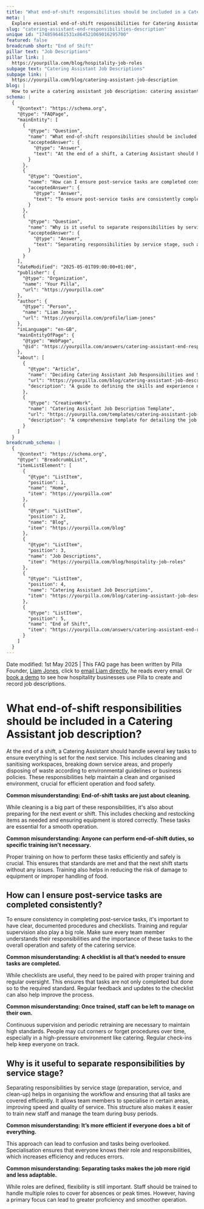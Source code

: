 ```yaml
---
title: "What end-of-shift responsibilities should be included in a Catering Assistant job description?"
meta: |
  Explore essential end-of-shift responsibilities for Catering Assistants, including cleaning, restocking, and the importance of training for efficient operations.
slug: "catering-assistant-end-responsibilities-description"
unique id: "1748596461531x864521069016295700"
featured: false
breadcrumb short: "End of Shift"
pillar text: "Job Descriptions"
pillar link: |
  https://yourpilla.com/blog/hospitality-job-roles
subpage text: "Catering Assistant Job Descriptions"
subpage link: |
  https://yourpilla.com/blog/catering-assistant-job-description
blog: |
  How to write a catering assistant job description: catering assistant job description template included.
schema: |
  {
    "@context": "https://schema.org",
    "@type": "FAQPage",
    "mainEntity": [
      {
        "@type": "Question",
        "name": "What end-of-shift responsibilities should be included in a Catering Assistant job description?",
        "acceptedAnswer": {
          "@type": "Answer",
          "text": "At the end of a shift, a Catering Assistant should handle these key tasks: cleaning and sanitising workspaces, breaking down service areas, and disposing of waste in line with environmental guidelines or business policies. These responsibilities ensure a clean and organised environment, crucial for efficient operation and food safety."
        }
      },
      {
        "@type": "Question",
        "name": "How can I ensure post-service tasks are completed consistently?",
        "acceptedAnswer": {
          "@type": "Answer",
          "text": "To ensure post-service tasks are consistently completed, implement clear, documented procedures and use checklists. Training and regular supervision are also essential. All team members must understand their responsibilities and the importance of these tasks to ensure operational and safety standards of the catering service."
        }
      },
      {
        "@type": "Question",
        "name": "Why is it useful to separate responsibilities by service stage?",
        "acceptedAnswer": {
          "@type": "Answer",
          "text": "Separating responsibilities by service stage, such as preparation, service, and clean-up, helps organise the workflow and ensures all tasks are efficiently covered. It allows team members to specialise, improves service speed and quality, and eases training and management during busy periods."
        }
      }
    ],
    "dateModified": "2025-05-01T09:00:00+01:00",
    "publisher": {
      "@type": "Organization",
      "name": "Your Pilla",
      "url": "https://yourpilla.com"
    },
    "author": {
      "@type": "Person",
      "name": "Liam Jones",
      "url": "https://yourpilla.com/profile/liam-jones"
    },
    "inLanguage": "en-GB",
    "mainEntityOfPage": {
      "@type": "WebPage",
      "@id": "https://yourpilla.com/answers/catering-assistant-end-responsibilities-description"
    },
    "about": [
      {
        "@type": "Article",
        "name": "Deciding Catering Assistant Job Responsibilities and Skills",
        "url": "https://yourpilla.com/blog/catering-assistant-job-description",
        "description": "A guide to defining the skills and experience needed for a Catering Assistant, including key job responsibilities."
      },
      {
        "@type": "CreativeWork",
        "name": "Catering Assistant Job Description Template",
        "url": "https://yourpilla.com/templates/catering-assistant-job-description",
        "description": "A comprehensive template for detailing the job description of a Catering Assistant."
      }
    ]
  }
breadcrumb_schema: |
  {
    "@context": "https://schema.org",
    "@type": "BreadcrumbList",
    "itemListElement": [
      {
        "@type": "ListItem",
        "position": 1,
        "name": "Home",
        "item": "https://yourpilla.com"
      },
      {
        "@type": "ListItem",
        "position": 2,
        "name": "Blog",
        "item": "https://yourpilla.com/blog"
      },
      {
        "@type": "ListItem",
        "position": 3,
        "name": "Job Descriptions",
        "item": "https://yourpilla.com/blog/hospitality-job-roles"
      },
      {
        "@type": "ListItem",
        "position": 4,
        "name": "Catering Assistant Job Descriptions",
        "item": "https://yourpilla.com/blog/catering-assistant-job-description"
      },
      {
        "@type": "ListItem",
        "position": 5,
        "name": "End of Shift",
        "item": "https://yourpilla.com/answers/catering-assistant-end-responsibilities-description"
      }
    ]
  }
---
```


Date modified: 1st May 2025 | This FAQ page has been written by Pilla Founder, [Liam Jones](https://yourpilla.com/profile/liam-jones), click to [email Liam directly](https://mailto:liam@yourpilla.com), he reads every email. Or [book a demo](https://calendly.com/pilla/demo) to see how hospitality businesses use Pilla to create and record job descriptions.

# What end-of-shift responsibilities should be included in a Catering Assistant job description?

At the end of a shift, a Catering Assistant should handle several key tasks to ensure everything is set for the next service. This includes cleaning and sanitising workspaces, breaking down service areas, and properly disposing of waste according to environmental guidelines or business policies. These responsibilities help maintain a clean and organised environment, crucial for efficient operation and food safety.

**Common misunderstanding: End-of-shift tasks are just about cleaning.**

While cleaning is a big part of these responsibilities, it's also about preparing for the next event or shift. This includes checking and restocking items as needed and ensuring equipment is stored correctly. These tasks are essential for a smooth operation.

**Common misunderstanding: Anyone can perform end-of-shift duties, so specific training isn't necessary.**

Proper training on how to perform these tasks efficiently and safely is crucial. This ensures that standards are met and that the next shift starts without any issues. Training also helps in reducing the risk of damage to equipment or improper handling of food.

## How can I ensure post-service tasks are completed consistently?

To ensure consistency in completing post-service tasks, it's important to have clear, documented procedures and checklists. Training and regular supervision also play a big role. Make sure every team member understands their responsibilities and the importance of these tasks to the overall operation and safety of the catering service.

**Common misunderstanding: A checklist is all that’s needed to ensure tasks are completed.**

While checklists are useful, they need to be paired with proper training and regular oversight. This ensures that tasks are not only completed but done so to the required standard. Regular feedback and updates to the checklist can also help improve the process.

**Common misunderstanding: Once trained, staff can be left to manage on their own.**

Continuous supervision and periodic retraining are necessary to maintain high standards. People may cut corners or forget procedures over time, especially in a high-pressure environment like catering. Regular check-ins help keep everyone on track.

## Why is it useful to separate responsibilities by service stage?

Separating responsibilities by service stage (preparation, service, and clean-up) helps in organising the workflow and ensuring that all tasks are covered efficiently. It allows team members to specialise in certain areas, improving speed and quality of service. This structure also makes it easier to train new staff and manage the team during busy periods.

**Common misunderstanding: It’s more efficient if everyone does a bit of everything.**

This approach can lead to confusion and tasks being overlooked. Specialisation ensures that everyone knows their role and responsibilities, which increases efficiency and reduces errors.

**Common misunderstanding: Separating tasks makes the job more rigid and less adaptable.**

While roles are defined, flexibility is still important. Staff should be trained to handle multiple roles to cover for absences or peak times. However, having a primary focus can lead to greater proficiency and smoother operation.